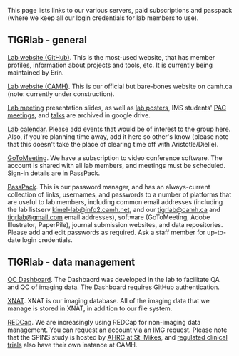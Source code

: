This page lists links to our various servers, paid subscriptions and passpack (where we keep all our login credentials for lab members to use).

## TIGRlab - general

[Lab website (GitHub)](http://imaging-genetics.camh.ca/). This is the most-used website, that has member profiles, information about projects and tools, etc. It is currently being maintained by Erin.

[Lab website (CAMH)](https://www.camh.ca/en/science-and-research/institutes-and-centres/campbell-family-mental-health-research-institute/research-focus-campbell-institute/kimel-family-translational-imaging-genetics-lab). This is our official but bare-bones website on camh.ca (note: currently under construction).

[Lab meeting](https://tinyurl.com/tigr-presentation) presentation slides, as well as [lab posters](https://tinyurl.com/tigr-posters), IMS students' [PAC meetings](https://tinyurl.com/tigr-pac), and [talks](https://tinyurl.com/tigr-talks) are archived in google drive.

[Lab calendar](https://calendar.google.com/calendar/b/1/r?tab=oc&pli=1). Please add events that would be of interest to the group here. Also, if you're planning time away, add it here so other's know (please note that this doesn't take the place of clearing time off with Aristotle/Dielle).

[GoToMeeting](https://www.gotomeeting.com/en-ca). We have a subscription to video conference software. The account is shared with all lab members, and meetings must be scheduled. Sign-in details are in PassPack.

[PassPack](https://www.passpack.com/online/). This is our password manager, and has an always-current collection of links, usernames, and passwords to a number of platforms that are useful to lab members, including common email addresses (including the lab listserv kimel-lab@info2.camh.net, and our tigrlab@camh.ca and tigrlab@gmail.com email addresses), software (GoToMeeting, Adobe Illustrator, PaperPile), journal submission websites, and data repositories. Please add and edit passwords as required. Ask a staff member for up-to-date login credentials.

## TIGRlab - data management

[QC Dashboard](srv-dashboard.camhres.ca). The Dashbaord was developed in the lab to facilitate QA and QC of imaging data. The Dashboard requires GitHub authentication.

[XNAT](https://xnat.imaging-genetics.camh.ca/app/template/Login.vm). XNAT is our imaging database. All of the imaging data that we manage is stored in XNAT, in addition to our file system.  

[REDCap](https://edc.camhx.ca/redcap/). We are increasingly using REDCap for non-imaging data management. You can request an account via an IMG request. Please note that the SPINS study is hosted by [AHRC at St. Mikes](https://redcap.smh.ca/redcap/), and [regulated clinical trials](https://redcap.camhx.ca/redcap/index.php?action=myprojects) also have their own instance at CAMH. 
